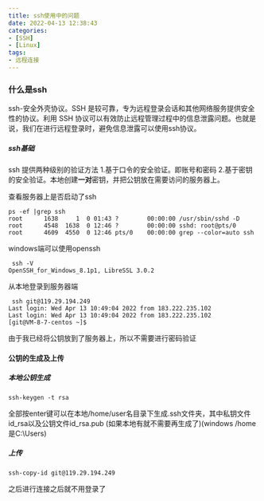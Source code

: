 ```yaml
---
title: ssh使用中的问题
date: 2022-04-13 12:38:43
categories:
- [SSH]
- [Linux]
tags:
- 远程连接
---
```


### 什么是ssh
ssh-安全外壳协议。SSH 是较可靠，专为远程登录会话和其他网络服务提供安全性的协议。利用 SSH 协议可以有效防止远程管理过程中的信息泄露问题。也就是说，我们在进行远程登录时，避免信息泄露可以使用ssh协议。

##### ssh基础
ssh 提供两种级别的验证方法
1.基于口令的安全验证。即账号和密码
2.基于密钥的安全验证。本地创建**一对**密钥，并把公钥放在需要访问的服务器上。

查看服务器上是否启动了ssh
```
ps -ef |grep ssh
root      1638     1  0 01:43 ?        00:00:00 /usr/sbin/sshd -D
root      4548  1638  0 12:46 ?        00:00:00 sshd: root@pts/0
root      4609  4550  0 12:46 pts/0    00:00:00 grep --color=auto ssh
```
windows端可以使用openssh
```
 ssh -V
OpenSSH_for_Windows_8.1p1, LibreSSL 3.0.2
```

从本地登录到服务器端
```
 ssh git@119.29.194.249
Last login: Wed Apr 13 10:49:04 2022 from 183.222.235.102
Last login: Wed Apr 13 10:49:04 2022 from 183.222.235.102
[git@VM-8-7-centos ~]$
```
由于我已经将公钥放到了服务器上，所以不需要进行密码验证

#### 公钥的生成及上传
##### 本地公钥生成
```
ssh-keygen -t rsa
```
全部按enter键可以在本地/home/user名目录下生成.ssh文件夹，其中私钥文件id_rsa以及公钥文件id_rsa.pub
(如果本地有就不需要再生成了)(windows /home是C:\Users\)
##### 上传
```
ssh-copy-id git@119.29.194.249
```
之后进行连接之后就不用登录了



